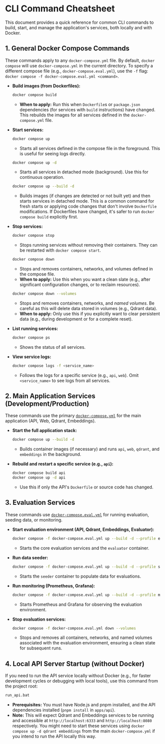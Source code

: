 # CLI Command Cheatsheet

This document provides a quick reference for common CLI commands to build, start, and manage the application's services, both locally and with Docker.

## 1. General Docker Compose Commands

These commands apply to any `docker-compose.yml` file. By default, `docker compose` will use `docker-compose.yml` in the current directory. To specify a different compose file (e.g., `docker-compose.eval.yml`), use the `-f` flag: `docker compose -f docker-compose.eval.yml <command>`.

*   **Build images (from Dockerfiles):**
    ```bash
    docker compose build
    ```
    *   **When to apply:** Run this when `Dockerfile`s or `package.json` dependencies (for services with `build` instructions) have changed. This rebuilds the images for all services defined in the `docker-compose.yml` file.

*   **Start services:**
    ```bash
    docker compose up
    ```
    *   Starts all services defined in the compose file in the foreground. This is useful for seeing logs directly.

    ```bash
    docker compose up -d
    ```
    *   Starts all services in detached mode (background). Use this for continuous operation.

    ```bash
    docker compose up --build -d
    ```
    *   Builds images (if changes are detected or not built yet) and then starts services in detached mode. This is a common command for fresh starts or applying code changes that don't involve `Dockerfile` modifications. If Dockerfiles have changed, it's safer to run `docker compose build` explicitly first.

*   **Stop services:**
    ```bash
    docker compose stop
    ```
    *   Stops running services without removing their containers. They can be restarted with `docker compose start`.

    ```bash
    docker compose down
    ```
    *   Stops and removes containers, networks, and volumes defined in the compose file.
    *   **When to apply:** Use this when you want a clean slate (e.g., after significant configuration changes, or to reclaim resources).

    ```bash
    docker compose down --volumes
    ```
    *   Stops and removes containers, networks, and *named volumes*. Be careful as this will delete data stored in volumes (e.g., Qdrant data).
    *   **When to apply:** Only use this if you explicitly want to clear persistent data (e.g., during development or for a complete reset).

*   **List running services:**
    ```bash
    docker compose ps
    ```
    *   Shows the status of all services.

*   **View service logs:**
    ```bash
    docker compose logs -f <service_name>
    ```
    *   Follows the logs for a specific service (e.g., `api`, `web`). Omit `<service_name>` to see logs from all services.

## 2. Main Application Services (Development/Production)

These commands use the primary [`docker-compose.yml`](docker-compose.yml) for the main application (API, Web, Qdrant, Embeddings).

*   **Start the full application stack:**
    ```bash
    docker compose up --build -d
    ```
    *   Builds container images (if necessary) and runs `api`, `web`, `qdrant`, and `embeddings` in the background.

*   **Rebuild and restart a specific service (e.g., `api`):**
    ```bash
    docker compose build api
    docker compose up -d api
    ```
    *   Use this if only the API's `Dockerfile` or source code has changed.

## 3. Evaluation Services

These commands use [`docker-compose.eval.yml`](docker-compose.eval.yml) for running evaluation, seeding data, or monitoring.

*   **Start evaluation environment (API, Qdrant, Embeddings, Evaluator):**
    ```bash
    docker compose -f docker-compose.eval.yml up --build -d --profile evaluation
    ```
    *   Starts the core evaluation services and the `evaluator` container.

*   **Run data seeder:**
    ```bash
    docker compose -f docker-compose.eval.yml up --build -d --profile seed
    ```
    *   Starts the `seeder` container to populate data for evaluations.

*   **Run monitoring (Prometheus, Grafana):**
    ```bash
    docker compose -f docker-compose.eval.yml up --build -d --profile monitoring
    ```
    *   Starts Prometheus and Grafana for observing the evaluation environment.

*   **Stop evaluation services:**
    ```bash
    docker compose -f docker-compose.eval.yml down --volumes
    ```
    *   Stops and removes all containers, networks, and named volumes associated with the evaluation environment, ensuring a clean state for subsequent runs.

## 4. Local API Server Startup (without Docker)

If you need to run the API service locally without Docker (e.g., for faster development cycles or debugging with local tools), use this command from the project root:

```bash
run_api.bat
```
*   **Prerequisites:** You must have Node.js and pnpm installed, and the API dependencies installed (`pnpm install` in `apps/api`).
*   **Note:** This will expect Qdrant and Embeddings services to be running and accessible at `http://localhost:6333` and `http://localhost:8080` respectively. You might need to start these services using `docker compose up -d qdrant embeddings` from the main `docker-compose.yml` if you intend to run the API locally this way.